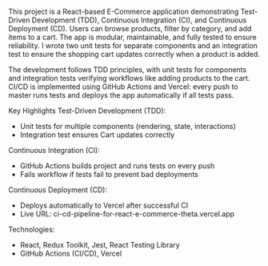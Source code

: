 This project is a React-based E-Commerce application demonstrating Test-Driven Development (TDD), Continuous Integration (CI), and Continuous Deployment (CD). Users can browse products, filter by category, and add items to a cart. The app is modular, maintainable, and fully tested to ensure reliability. I wrote two unit tests for separate components and an integration test to ensure the shopping cart updates correctly when a product is added.

The development follows TDD principles, with unit tests for components and integration tests verifying workflows like adding products to the cart. CI/CD is implemented using GitHub Actions and Vercel: every push to master runs tests and deploys the app automatically if all tests pass.

Key Highlights
Test-Driven Development (TDD):
- Unit tests for multiple components (rendering, state, interactions)
- Integration test ensures Cart updates correctly

Continuous Integration (CI):
- GitHub Actions builds project and runs tests on every push
- Fails workflow if tests fail to prevent bad deployments

Continuous Deployment (CD):
- Deploys automatically to Vercel after successful CI
- Live URL: ci-cd-pipeline-for-react-e-commerce-theta.vercel.app

Technologies:
- React, Redux Toolkit, Jest, React Testing Library
- GitHub Actions (CI/CD), Vercel

